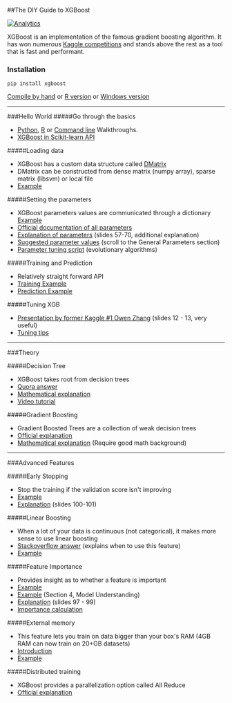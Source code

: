 ##The DIY Guide to XGBoost

[![Analytics](https://ga-beacon.appspot.com/UA-61611403-2/jxieeducation/xgboost?pixel)](https://github.com/igrigorik/ga-beacon)


XGBoost is an implementation of the famous gradient boosting algorithm. It has won numerous [Kaggle competitions](https://twitter.com/sedielem/status/601707990819962880) and stands above the rest as a tool that is fast and performant. 

### Installation
```
pip install xgboost
```
[Compile by hand](https://github.com/dmlc/xgboost/blob/master/doc/python/python_intro.md#install-xgboost) or [R version](https://www.r-project.org/nosvn/pandoc/xgboost.html) or [Windows version](https://xgboost.readthedocs.org/en/latest/build.html#building-on-windows)

----------

###Hello World
#####Go through the basics
* [Python](https://xgboost.readthedocs.org/en/latest/python/python_intro.html), [R](https://xgboost.readthedocs.org/en/latest/R-package/xgboostPresentation.html) or [Command line](https://github.com/dmlc/xgboost/blob/master/demo/binary_classification/README.md) Walkthroughs.
* [XGBoost in Scikit-learn API](https://github.com/dmlc/xgboost/blob/master/demo/guide-python/sklearn_examples.py#L24)

#####Loading data
* XGBoost has a custom data structure called [DMatrix](http://rpackages.ianhowson.com/cran/xgboost/man/xgb.DMatrix.html)
* DMatrix can be constructed from dense matrix (numpy array), sparse matrix (libsvm) or local file
* [Example](https://github.com/dmlc/xgboost/blob/master/doc/python/python_intro.md#data-interface)


#####Setting the parameters 
* XGBoost parameters values are communicated through a dictionary [Example](https://github.com/dmlc/xgboost/blob/master/doc/python/python_intro.md#setting-parameters) 
* [Official documentation of all parameters](http://xgboost.readthedocs.org/en/latest/parameter.html#parameters-for-tree-booster)
* [Explanation of parameters](http://www.slideshare.net/ShangxuanZhang/kaggle-winning-solution-xgboost-algorithm-let-us-learn-from-its-author/57) (slides 57-70, additional explanation)
* [Suggested parameter values](http://www.analyticsvidhya.com/blog/2016/03/complete-guide-parameter-tuning-xgboost-with-codes-python/) (scroll to the General Parameters section) 
* [Parameter tuning script](https://www.kaggle.com/vinhnguyen/rossmann-store-sales/evolutionary-algorithms-for-param-tuning/run/95364) (evolutionary algorithms)

#####Training and Prediction 
* Relatively straight forward API
* [Training Example](http://xgboost.readthedocs.org/en/latest/python/python_intro.html#training)
* [Prediction Example](http://xgboost.readthedocs.org/en/latest/python/python_intro.html#prediction)

#####Tuning XGB
* [Presentation by former Kaggle #1 Owen Zhang](http://www.slideshare.net/odsc/owen-zhangopen-sourcetoolsanddscompetitions1/12) (slides 12 - 13, very useful)
* [Tuning tips](http://xgboost.readthedocs.org/en/latest/param_tuning.html)

----------


###Theory

#####Decision Tree
* XGBoost takes root from decision trees
* [Quora answer](https://www.quora.com/What-is-an-intuitive-explanation-of-a-decision-tree)
* [Mathematical explanation](https://www.cs.cmu.edu/afs/cs/academic/class/15381-s07/www/slides/041007decisionTrees1.pdf)
* [Video tutorial](https://www.youtube.com/watch?v=a5yWr1hr6QY)


#####Gradient Boosting
* Gradient Boosted Trees are a collection of weak decision trees
* [Official explanation](http://xgboost.readthedocs.org/en/latest/model.html)
* [Mathematical explanation](https://chaoticsenses.wordpress.com/2015/09/20/xgboost-a-macroscopic-anatomy/) (Require good math background)


----------


###Advanced Features

#####Early Stopping
* Stop the training if the validation score isn't improving
* [Example](http://xgboost.readthedocs.org/en/latest/python/python_intro.html#early-stopping)
* [Explanation](http://www.slideshare.net/ShangxuanZhang/kaggle-winning-solution-xgboost-algorithm-let-us-learn-from-its-author) (slides 100-101)

#####Linear Boosting
* When a lot of your data is continuous (not categorical), it makes more sense to use linear boosting
* [Stackoverflow answer](http://datascience.stackexchange.com/questions/9483/xgboost-linear-regression-output-incorrect) (explains when to use this feature)
* [Example](http://xgboost.readthedocs.org/en/latest/R-package/xgboostPresentation.html?highlight=linear#linear-boosting)

#####Feature Importance
* Provides insight as to whether a feature is important
* [Example](http://xgboost.readthedocs.org/en/latest/python/python_intro.html#plotting)
* [Example](https://www.kaggle.com/tqchen/otto-group-product-classification-challenge/understanding-xgboost-model-on-otto-data/notebook) (Section 4, Model Understanding)
* [Explanation](http://www.slideshare.net/ShangxuanZhang/kaggle-winning-solution-xgboost-algorithm-let-us-learn-from-its-author\97) (slides 97 - 99)
* [Importance calculation](https://www.kaggle.com/mmueller/liberty-mutual-group-property-inspection-prediction/xgb-feature-importance-python/code) 

#####External memory 
* This feature lets you train on data bigger than your box's RAM (4GB RAM can now train on 20+GB datasets)
* [Introduction](https://github.com/dmlc/xgboost/blob/master/doc/external_memory.md)
* [Example](https://github.com/tqchen/xgboost/blob/master/demo/guide-python/external_memory.py)

#####Distributed training
* XGBoost provides a parallelization option called All Reduce
* [Official explanation](http://xgboost.readthedocs.org/en/latest/tutorial/aws_yarn.html)
